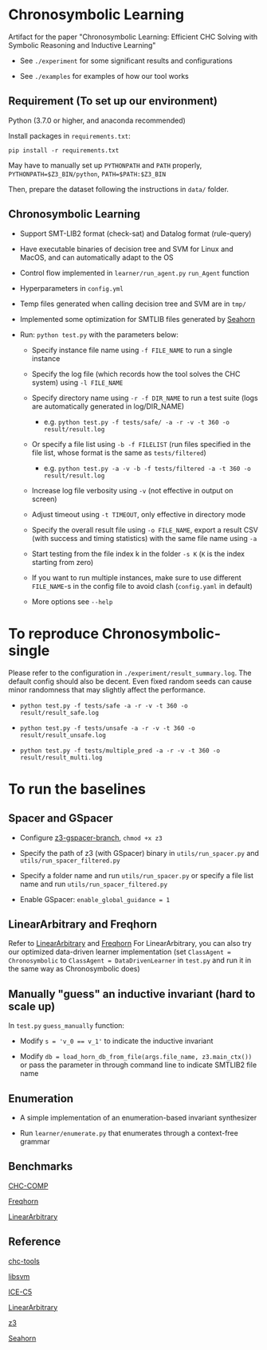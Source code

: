 # Chronosymbolic Learning
Artifact for the paper "Chronosymbolic Learning: Efficient CHC Solving with Symbolic Reasoning and Inductive Learning"

- See `./experiment` for some significant results and configurations

- See `./examples` for examples of how our tool works

## Requirement (To set up our environment)
Python (3.7.0 or higher, and anaconda recommended)

Install packages in `requirements.txt`:

```
pip install -r requirements.txt
```

May have to manually set up `PYTHONPATH` and `PATH` properly,  `PYTHONPATH=$Z3_BIN/python`, `PATH=$PATH:$Z3_BIN`

Then, prepare the dataset following the instructions in `data/` folder.

## Chronosymbolic Learning
- Support SMT-LIB2 format (check-sat) and Datalog format (rule-query) 

- Have executable binaries of decision tree and SVM for Linux and MacOS, and can automatically adapt to the OS

- Control flow implemented in `learner/run_agent.py` `run_Agent` function

- Hyperparameters in `config.yml`

- Temp files generated when calling decision tree and SVM are in `tmp/`

- Implemented some optimization for SMTLIB files generated by [Seahorn](https://seahorn.github.io/)

- Run: `python test.py` with the parameters below:

    - Specify instance file name using `-f FILE_NAME` to run a single instance

    - Specify the log file (which records how the tool solves the CHC system) using `-l FILE_NAME`

    - Specify directory name using `-r -f DIR_NAME` to run a test suite (logs are automatically generated in log/DIR_NAME)
        - e.g. `python test.py -f tests/safe/ -a -r -v -t 360 -o result/result.log`
    
    - Or specify a file list using `-b -f FILELIST` (run files specified in the file list, whose format is the same as `tests/filtered`)
        - e.g. `python test.py -a -v -b -f tests/filtered -a -t 360 -o result/result.log`

    - Increase log file verbosity using `-v` (not effective in output on screen)

    - Adjust timeout using `-t TIMEOUT`, only effective in directory mode

    - Specify the overall result file using `-o FILE_NAME`, export a result CSV (with success and timing statistics) with the same file name using `-a`

    - Start testing from the file index k in the folder `-s K` (`K` is the index starting from zero)

    - If you want to run multiple instances, make sure to use different `FILE_NAME`-s in the config file to avoid clash (`config.yaml` in default)

    - More options see `--help`

# To reproduce Chronosymbolic-single

Please refer to the configuration in `./experiment/result_summary.log`. The default config should also be decent. Even fixed random seeds can cause minor randomness that may slightly affect the performance.

- `python test.py -f tests/safe -a -r -v -t 360 -o result/result_safe.log`

- `python test.py -f tests/unsafe -a -r -v -t 360 -o result/result_unsafe.log`

- `python test.py -f tests/multiple_pred -a -r -v -t 360 -o result/result_multi.log`


# To run the baselines
## Spacer and GSpacer
- Configure [z3-gspacer-branch](https://github.com/hgvk94/z3/tree/ggbranch), `chmod +x z3`

- Specify the path of z3 (with GSpacer) binary in `utils/run_spacer.py` and `utils/run_spacer_filtered.py`

- Specify a folder name and run `utils/run_spacer.py` or specify a file list name and run `utils/run_spacer_filtered.py`

- Enable GSpacer: `enable_global_guidance = 1`

## LinearArbitrary and Freqhorn
Refer to [LinearArbitrary](https://github.com/GaloisInc/LinearArbitrary-SeaHorn/tree/master/test) and [Freqhorn](https://github.com/freqhorn/freqhorn)
For LinearArbitrary, you can also try our optimized data-driven learner implementation (set `ClassAgent = Chronosymbolic` to `ClassAgent = DataDrivenLearner` in `test.py` and run it in the same way as Chronosymbolic does)

## Manually "guess" an inductive invariant (hard to scale up)
In `test.py` `guess_manually` function:
- Modify `s = 'v_0 == v_1'` to indicate the inductive invariant

- Modify `db = load_horn_db_from_file(args.file_name, z3.main_ctx())` or pass the parameter in through command line to indicate SMTLIB2 file name

## Enumeration
- A simple implementation of an enumeration-based invariant synthesizer

- Run `learner/enumerate.py` that enumerates through a context-free grammar

## Benchmarks
[CHC-COMP](https://github.com/chc-comp)

[Freqhorn](https://github.com/freqhorn/freqhorn)

[LinearArbitrary](https://github.com/GaloisInc/LinearArbitrary-SeaHorn/tree/master/test)


## Reference
[chc-tools](https://github.com/chc-comp/chc-tools/tree/master/chctools)

[libsvm](http://www.csie.ntu.edu.tw/~cjlin/libsvm)

[ICE-C5](https://github.com/Chenguang-Zhu/ICE-C5)

[LinearArbitrary](https://github.com/GaloisInc/LinearArbitrary-SeaHorn)

[z3](https://github.com/Z3Prover/z3)

[Seahorn](https://seahorn.github.io/)
